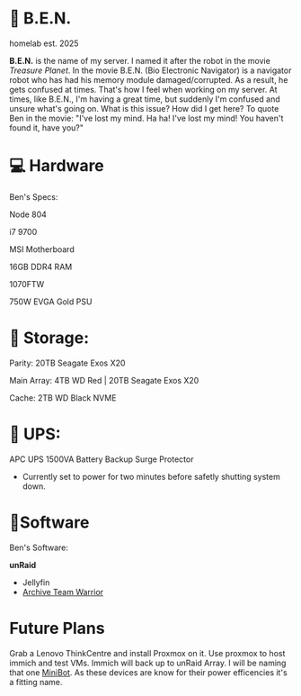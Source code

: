 # 🤖 B.E.N.
homelab est. 2025

**B.E.N.** is the name of my server. I named it after the robot in the movie _Treasure Planet_. In the movie B.E.N. (Bio Electronic Navigator) is a navigator robot who has had his memory module damaged/corrupted. As a result, he gets confused at times. That's how I feel when working on my server. At times, like B.E.N., I'm having a great time, but suddenly I'm confused and unsure what's going on. What is this issue? How did I get here? To quote Ben in the movie: "I've lost my mind. Ha ha! I've lost my mind! You haven't found it, have you?"

# 💻 Hardware
Ben's Specs:

Node 804

i7 9700

MSI Motherboard

16GB DDR4 RAM

1070FTW 

750W EVGA Gold PSU

# 💾 Storage:
Parity: 20TB Seagate Exos X20   

Main Array: 4TB WD Red | 20TB Seagate Exos X20 

Cache: 2TB WD Black NVME

# 🔋 UPS: 
APC UPS 1500VA Battery Backup Surge Protector 

- Currently set to power for two minutes before safetly shutting system down.

# 📎Software


Ben's Software:

**unRaid**
- Jellyfin 
- [Archive Team Warrior](https://en.wikipedia.org/wiki/Archive_Team)

# Future Plans
Grab a Lenovo ThinkCentre and install Proxmox on it. Use proxmox to host immich and test VMs. Immich will back up to unRaid Array. I will be naming that one [MiniBot](https://github.com/g-i-n-g-y/MiniBot). As these devices are know for their power efficencies it's a fitting name.
